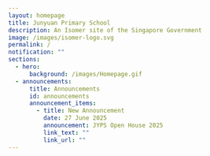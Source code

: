 ```yaml
---
layout: homepage
title: Junyuan Primary School
description: An Isomer site of the Singapore Government
image: /images/isomer-logo.svg
permalink: /
notification: ""
sections:
  - hero:
      background: /images/Homepage.gif
  - announcements:
      title: Announcements
      id: announcements
      announcement_items:
        - title: New Announcement
          date: 27 June 2025
          announcement: JYPS Open House 2025
          link_text: ""
          link_url: ""
---
```

